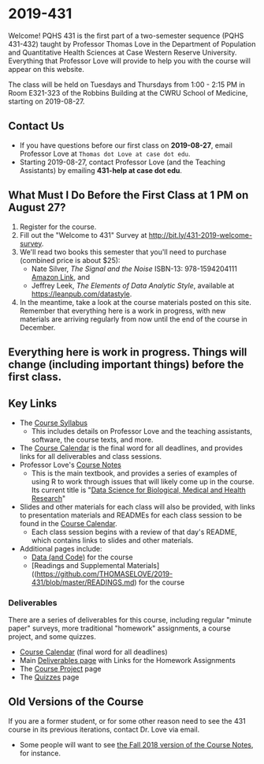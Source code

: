 # 2019-431

Welcome! PQHS 431 is the first part of a two-semester sequence (PQHS 431-432) taught by Professor Thomas Love in the Department of Population and Quantitative Health Sciences at Case Western Reserve University. Everything that Professor Love will provide to help you with the course will appear on this website.

The class will be held on Tuesdays and Thursdays from 1:00 - 2:15 PM in Room E321-323 of the Robbins Building at the CWRU School of Medicine, starting on 2019-08-27.

## Contact Us

- If you have questions before our first class on **2019-08-27**, email Professor Love at `Thomas dot Love at case dot edu`.
- Starting 2019-08-27, contact Professor Love (and the Teaching Assistants) by emailing **431-help at case dot edu**. 

## What Must I Do Before the First Class at 1 PM on August 27?

1. Register for the course.
2. Fill out the "Welcome to 431" Survey at http://bit.ly/431-2019-welcome-survey.
3. We'll read two books this semester that you'll need to purchase (combined price is about $25):
    - Nate Silver, *The Signal and the Noise* ISBN-13: 978-1594204111 [Amazon Link](https://www.amazon.com/Signal-Noise-Many-Predictions-Fail-but/dp/0143125087), and
    - Jeffrey Leek, *The Elements of Data Analytic Style*, available at https://leanpub.com/datastyle.
4. In the meantime, take a look at the course materials posted on this site. Remember that everything here is a work in progress, with new materials are arriving regularly from now until the end of the course in December.

## Everything here is work in progress. Things will change (including important things) before the first class.

## Key Links 

- The [Course Syllabus](https://thomaselove.github.io/2019-431-syllabus/)
    - This includes details on Professor Love and the teaching assistants, software, the course texts, and more.
- The [Course Calendar](https://github.com/THOMASELOVE/2019-431/blob/master/calendar.md) is the final word for all deadlines, and provides links for all deliverables and class sessions.
- Professor Love's [Course Notes](https://thomaselove.github.io/2019-431-book/)
    - This is the main textbook, and provides a series of examples of using R to work through issues that will likely come up in the course. Its current title is "[Data Science for Biological, Medical and Health Research](https://thomaselove.github.io/2019-431-book/)"
- Slides and other materials for each class will also be provided, with links to presentation materials and READMEs for each class session to be found in the [Course Calendar](https://github.com/THOMASELOVE/2019-431/blob/master/calendar.md).
    - Each class session begins with a review of that day's README, which contains links to slides and other materials. 
- Additional pages include:
    - [Data (and Code)](https://github.com/THOMASELOVE/2019-431/blob/master/DATA.md) for the course
    - [Readings and Supplemental Materials]((https://github.com/THOMASELOVE/2019-431/blob/master/READINGS.md) for the course

### Deliverables

There are a series of deliverables for this course, including regular "minute paper" surveys, more traditional "homework" assignments, a course project, and some quizzes.

- [Course Calendar](https://github.com/THOMASELOVE/2019-431/blob/master/calendar.md) (final word for all deadlines)
- Main [Deliverables page](https://github.com/THOMASELOVE/2019-431/tree/master/DELIVERABLES) with Links for the Homework Assignments
- The [Course Project](https://github.com/THOMASELOVE/2019-431/tree/master/PROJECT) page
- The [Quizzes](https://github.com/THOMASELOVE/2019-431/tree/master/QUIZZES) page

## Old Versions of the Course

If you are a former student, or for some other reason need to see the 431 course in its previous iterations, contact Dr. Love via email.

- Some people will want to see [the Fall 2018 version of the Course Notes](https://thomaselove.github.io/2018-431-book/), for instance.

